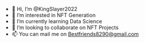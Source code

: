 - 👋 Hi, I’m @KingSlayer2022
- 👀 I’m interested in NFT Generation
- 🌱 I’m currently learning Data Science
- 💞️ I’m looking to collaborate on NFT Projects
- 📫 You can mail me on Bestfriends8290@gmail.com

<!---
KingSlayer2022/KingSlayer2022 is a ✨ special ✨ repository because its `README.md` (this file) appears on your GitHub profile.
You can click the Preview link to take a look at your changes.
--->
